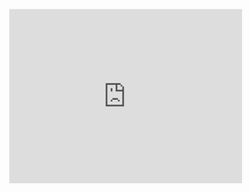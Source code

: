 <iframe width="420" height="315" src="https://i.imgur.com/cyywHzZ.mp4" frameborder="0" allowfullscreen></iframe>

